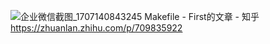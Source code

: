 ![企业微信截图_1707140843245](https://github.com/xiaohouzi510/makefile/assets/24732044/f21695c7-fbf8-4db3-8991-bd8bc4dda640)
Makefile - First的文章 - 知乎
https://zhuanlan.zhihu.com/p/709835922
